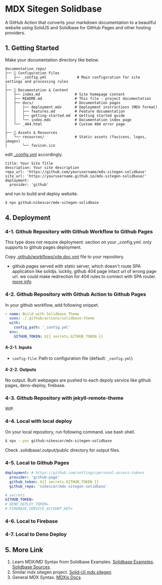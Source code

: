 # MDX Sitegen Solidbase

A GitHub Action that converts your markdown documentation to a beautiful website using SolidJS and Solidbase for GitHub Pages and other hosting providers.

## 1. Getting Started

Make your documentation directory like below.

```
documentation_repo/
├── 📄 Configuration Files
│   ├── _config.yml              # Main configuration for site settings and processing rules
│
├── 📖 Documentation & Content
│   ├── index.md                # Site homepage content
│   ├── README.md               # This file - project documentation
│   ├── docs/                   # Documentation pages
│   │   ├── deployment.mdx      # Deployment instructions (MDX format)
│   │   ├── features.md         # Feature documentation
│   │   ├── getting-started.md  # Getting started guide
│   │   └── index.mdx           # Documentation index page
│   └── _404.html               # Custom 404 error page
│
├── 🎨 Assets & Resources
│   └── resources/              # Static assets (favicons, logos, images)
│       └── favicon.ico
```

edit [_config.yml](_config.yml) accordingly.

```
title: Your Site Title
description: Your site description
repo_url: 'https://github.com/yourusername/mdx-sitegen-solidbase'
site_url: 'https://yourusername.github.io/mdx-sitegen-solidbase/'
deployment:
  provider: 'github'
```

and run to build and deploy website.

```bash
$ npx github:nikescar/mdx-sitegen-solidbase
```

## 4. Deployment

### 4-1. Github Repository with Github Workflow to Github Pages

This type does not require deployment: section on your _config.yml. only supports to github pages deployment.

Copy [.github/workflows/vite.doc.yml](.github/workflows/vite.doc.yml) file to your repository.

* github pages served with static server, which doesn't route SPA application like solidjs. luckily, github 404 page intact url of wrong page url. we could make redirection for 404 rules to connect with SPA router. [more info](./_404.html)

### 4-2. Github Repository with Github Action to Github Pages

In your github workflow, add following snippet.

```yaml
- name: Build with Solidbase Theme
  uses: ./.github/actions/solidbase-theme
  with:
    config_path: '_config.yml'
  env:
    GITHUB_TOKEN: ${{ secrets.GITHUB_TOKEN }}
```

#### 4-2-1. Inputs

- `config-file`: Path to configuration file (default: `_config.yml`)

#### 4-2-2. Outputs

No output. Built webpages are pushed to each depoly service like github pages, deno-deploy, firebase.

### 4-3. Github Repository with jekyll-remote-theme

WIP.

### 4-4. Local with local deploy

On your local repository, run following command. use bash shell.
```bash
$ npx --yes github:nikescar/mdx-sitegen-solidbase
```

Check .solidbase/.output/public directory for output files.

### 4-5. Local to Github Pages

```yaml
deployment: # https://github.com/settings/personal-access-tokens
  provider: 'github-page'
  github_token: ${{ secrets.GITHUB_TOKEN }}
  github_repo: 'nikescar/mdx-sitegen-solidbase'
```

```bash
#.secrets
GITHUB_TOKEN=
# DENO_DEPLOY_TOKEN=
# FIREBASE_SERVICE_ACCOUNT_KEY=
```

### 4-6. Local to Firebase


### 4-7. Local to Deno Deploy



## 5. More Link

1. Learn MDX/MD Syntax from Solidbase Examples. [Solidbase Examples](https://solidbase.dev/guide). [Solidbase Sources](https://github.com/kobaltedev/solidbase/tree/main/docs/src/routes/guide).
2. Similar mdx sitegen project. [Solid-UI mdx sitegen](https://github.com/nikescar/mdx-sitegen-solid-ui)
3. General MDX Syntax. [MDXjs Docs](https://mdxjs.com/docs/what-is-mdx/)

